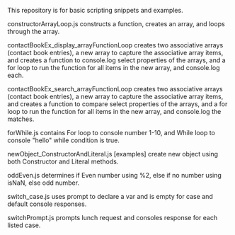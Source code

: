 This repository is for basic scripting snippets and examples.

constructorArrayLoop.js constructs a function, creates an array, and loops through the array.

contactBookEx_display_arrayFunctionLoop creates two associative arrays (contact book entries), a new array to capture the associative array items, and creates a function to console.log select properties of the arrays, and a for loop to run the function for all items in the new array, and console.log each.

contactBookEx_search_arrayFunctionLoop creates two associative arrays (contact book entries), a new array to capture the associative array items, and creates a function to compare select properties of the arrays, and a for loop to run the function for all items in the new array, and console.log the matches.

forWhile.js contains For loop to console number 1-10, and While loop to console "hello" while condition is true.

newObject_ConstructorAndLiteral.js [examples] create new object using both Constructor and Literal methods.

oddEven.js determines if Even number using %2, else if no number using isNaN, else odd number.

switch_case.js uses prompt to declare a var and is empty for case and default console responses.

switchPrompt.js prompts lunch request and consoles response for each listed case.
